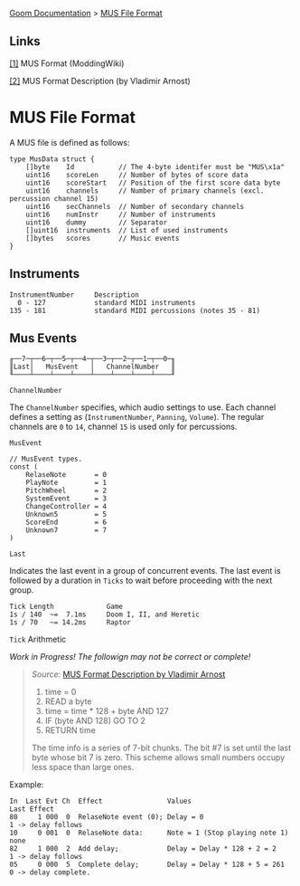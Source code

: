 [Goom Documentation](README.md) > [MUS File Format](MUSIC.md)

Links
-----
[[1]](http://www.shikadi.net/moddingwiki/MUS_Format)            MUS Format (ModdingWiki)

[[2]](https://www.doomworld.com/idgames/docs/editing/mus_form)  MUS Format Description (by Vladimir Arnost)

MUS File Format
===============

A MUS file is defined as follows:

    type MusData struct {
        []byte    Id           // The 4-byte identifer must be "MUS\x1a"
        uint16    scoreLen     // Number of bytes of score data
        uint16    scoreStart   // Position of the first score data byte
        uint16    channels	   // Number of primary channels (excl. percussion channel 15)
        uint16    secChannels  // Number of secondary channels
        uint16    numInstr     // Number of instruments
        uint16    dummy        // Separator
        []uint16  instruments  // List of used instruments
        []bytes   scores       // Music events
    }

Instruments
-----------

    InstrumentNumber     Description
      0 - 127            standard MIDI instruments
    135 - 181            standard MIDI percussions (notes 35 - 81)

Mus Events
----------

    ╓──7─┬──6─┬──5─┬──4─┬──3─┬──2─┬──1─┬──0─╖
    ║Last│   MusEvent   │   ChannelNumber   ║
    ╙────┴────┴────┴────┴────┴────┴────┴────╜

`ChannelNumber`

The `ChannelNumber` specifies, which audio settings to use.
Each channel defines a setting as (`InstrumentNumber`, `Panning`, `Volume`).
The regular channels are `0` to `14`, channel `15` is used only for percussions.

`MusEvent`

    // MusEvent types.
    const (
        RelaseNote       = 0
        PlayNote         = 1
        PitchWheel       = 2
        SystemEvent      = 3
        ChangeController = 4
        Unknown5         = 5
        ScoreEnd         = 6
        Unknown7         = 7
    )

`Last`

Indicates the last event in a group of concurrent events.
The last event is followed by a duration in `Ticks` to wait
before proceeding with the next group.

    Tick Length             Game
    1s / 140  ~=  7.1ms     Doom I, II, and Heretic
    1s / 70   ~= 14.2ms     Raptor

`Tick` Arithmetic

*Work in Progress! The followign may not be correct or complete!*

> *Source*: [MUS Format Description by Vladimir Arnost](https://www.doomworld.com/idgames/docs/editing/mus_form)
> 
> 1. time = 0
> 2. READ a byte
> 3. time = time * 128 + byte AND 127
> 4. IF (byte AND 128) GO TO 2
> 5. RETURN time
> 
> The time info is a series of 7-bit chunks.
> The bit #7 is set until the last byte whose bit 7 is zero.
> This scheme allows small numbers occupy less space than large ones.

Example:

    In  Last Evt Ch  Effect                Values                             Last Effect
    80     1 000  0  RelaseNote event (0); Delay = 0                          1 -> delay follows
    10     0 001  0  RelaseNote data:      Note = 1 (Stop playing note 1)     none
    82     1 000  2  Add delay;            Delay = Delay * 128 + 2 = 2        1 -> delay follows
    05     0 000  5  Complete delay;       Delay = Delay * 128 + 5 = 261      0 -> delay complete.
